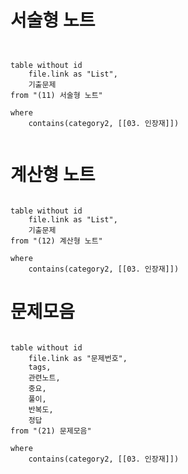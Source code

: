 # 서술형 노트
```dataview


table without id
	file.link as "List",
	기출문제
from "(11) 서술형 노트"

where
	contains(category2, [[03. 인장재]])
 
```
# 계산형 노트
```dataview

table without id
	file.link as "List",
	기출문제
from "(12) 계산형 노트"

where
	contains(category2, [[03. 인장재]])

```
# 문제모음
```dataview

table without id
	file.link as "문제번호",
	tags,
	관련노트,
	중요,
	풀이,
	반복도,
	정답
from "(21) 문제모음"

where
	contains(category2, [[03. 인장재]])

```